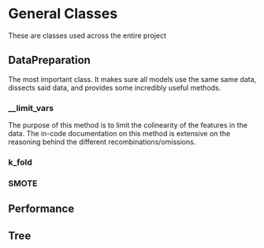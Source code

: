 # General Classes

These are classes used across the entire project

## DataPreparation

The most important class. It makes sure all models use the same same data, dissects said data, and provides some incredibly useful methods.

### __limit_vars

The purpose of this method is to limit the colinearity of the features in the data. The in-code documentation on this method is extensive on the reasoning behind the different recombinations/omissions.

### k_fold

### SMOTE

## Performance

## Tree
